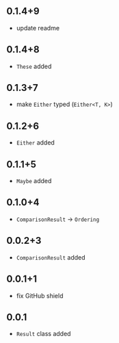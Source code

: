 ## 0.1.4+9

- update readme

## 0.1.4+8

- `These` added

## 0.1.3+7

- make `Either` typed (`Either<T, K>`)

## 0.1.2+6

- `Either` added

## 0.1.1+5

- `Maybe` added

## 0.1.0+4

- `ComparisonResult` -> `Ordering`

## 0.0.2+3

- `ComparisonResult` added

## 0.0.1+1

- fix GitHub shield

## 0.0.1

- `Result` class added
